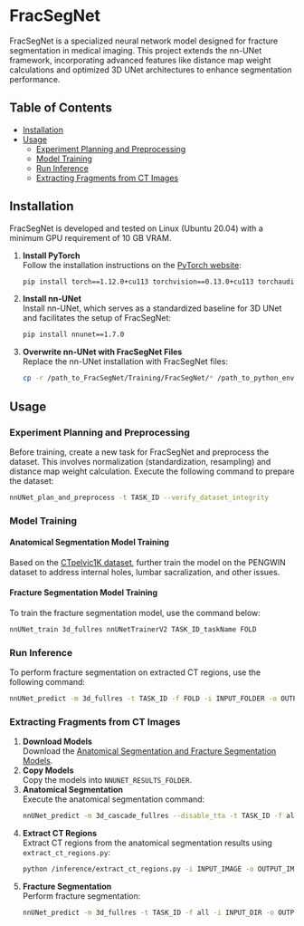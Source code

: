 
# FracSegNet

FracSegNet is a specialized neural network model designed for fracture segmentation in medical imaging. This project extends the nn-UNet framework, incorporating advanced features like distance map weight calculations and optimized 3D UNet architectures to enhance segmentation performance.

## Table of Contents
- [Installation](#installation)
- [Usage](#usage)
  * [Experiment Planning and Preprocessing](#experiment-planning-and-preprocessing)
  * [Model Training](#model-training)
  * [Run Inference](#run-inference)
  * [Extracting Fragments from CT Images](#extracting-fragments-from-ct-images)

## Installation

FracSegNet is developed and tested on Linux (Ubuntu 20.04) with a minimum GPU requirement of 10 GB VRAM.

1. **Install PyTorch**  
   Follow the installation instructions on the [PyTorch website](https://pytorch.org/get-started/locally/):
   ```bash
   pip install torch==1.12.0+cu113 torchvision==0.13.0+cu113 torchaudio==0.12.0
   ```
2. **Install nn-UNet**  
   Install nn-UNet, which serves as a standardized baseline for 3D UNet and facilitates the setup of FracSegNet:
   ```bash
   pip install nnunet==1.7.0
   ```
3. **Overwrite nn-UNet with FracSegNet Files**  
   Replace the nn-UNet installation with FracSegNet files:
   ```bash
   cp -r /path_to_FracSegNet/Training/FracSegNet/* /path_to_python_envs/env_name/python3.7/site-packages/nnunet/ 
   ```

## Usage

### Experiment Planning and Preprocessing
Before training, create a new task for FracSegNet and preprocess the dataset. This involves normalization (standardization, resampling) and distance map weight calculation. Execute the following command to prepare the dataset:
```bash
nnUNet_plan_and_preprocess -t TASK_ID --verify_dataset_integrity
```

### Model Training

#### Anatomical Segmentation Model Training
Based on the [CTpelvic1K dataset](https://github.com/MIRACLE-Center/CTPelvic1K), further train the model on the PENGWIN dataset to address internal holes, lumbar sacralization, and other issues.

#### Fracture Segmentation Model Training
To train the fracture segmentation model, use the command below:
```bash
nnUNet_train 3d_fullres nnUNetTrainerV2 TASK_ID_taskName FOLD
```

### Run Inference
To perform fracture segmentation on extracted CT regions, use the following command:
```bash
nnUNet_predict -m 3d_fullres -t TASK_ID -f FOLD -i INPUT_FOLDER -o OUTPUT_FOLDER
```

### Extracting Fragments from CT Images
1. **Download Models**  
   Download the [Anatomical Segmentation and Fracture Segmentation Models](https://github.com/YzzLiu/FracSegNet/tree/main/code/inference).
2. **Copy Models**  
   Copy the models into `NNUNET_RESULTS_FOLDER`.
3. **Anatomical Segmentation**  
   Execute the anatomical segmentation command:
   ```bash
   nnUNet_predict -m 3d_cascade_fullres --disable_tta -t TASK_ID -f all -i INPUT_DIR -o OUTPUT_DIR
   ```
4. **Extract CT Regions**  
   Extract CT regions from the anatomical segmentation results using `extract_ct_regions.py`:
   ```bash
   python /inference/extract_ct_regions.py -i INPUT_IMAGE -o OUTPUT_IMAGE
   ```
5. **Fracture Segmentation**  
   Perform fracture segmentation:
   ```bash
   nnUNet_predict -m 3d_fullres -t TASK_ID -f all -i INPUT_DIR -o OUTPUT_DIR
   ```
